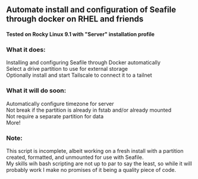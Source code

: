 ## Automate install and configuration of Seafile through docker on RHEL and friends
#### Tested on Rocky Linux 9.1 with "Server" installation profile


### What it does:
Installing and configuring Seafile through Docker automatically  
Select a drive partition to use for external storage  
Optionally install and start Tailscale to connect it to a tailnet

### What it will do soon:
Automatically configure timezone for server  
Not break if the partition is already in fstab and/or already mounted  
Not require a separate partition for data  
More!


### Note:
This script is incomplete, albeit working on a fresh install with a partition created, formatted, and unmounted for use with Seafile.  
My skills wih bash scripting are not up to par to say the least, so while it will probably work I make no promises of it being a quality piece of code.
